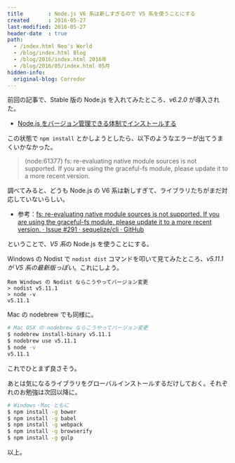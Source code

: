 ```yaml
---
title        : Node.js V6 系は新しすぎるので V5 系を使うことにする
created      : 2016-05-27
last-modified: 2016-05-27
header-date  : true
path:
  - /index.html Neo's World
  - /blog/index.html Blog
  - /blog/2016/index.html 2016年
  - /blog/2016/05/index.html 05月
hidden-info:
  original-blog: Corredor
---
```


前回の記事で、Stable 版の Node.js を入れてみたところ、*v6.2.0* が導入された。

- [Node.js をバージョン管理できる体制でインストールする](26-05.html)

この状態で `npm install` とかしようとしたら、以下のようなエラーが出てうまくいかなかった。

> (node:61377) fs: re-evaluating native module sources is not supported. If you are using the graceful-fs module, please update it to a more recent version.

調べてみると、どうも Node.js の V6 系は新しすぎて、ライブラリたちがまだ対応していないらしい。

- 参考：[fs: re-evaluating native module sources is not supported. If you are using the graceful-fs module, please update it to a more recent version. · Issue #291 · sequelize/cli · GitHub](https://github.com/sequelize/cli/issues/291)

ということで、*V5 系*の Node.js を使うことにする。

Windows の Nodist で `nodist dist` コマンドを叩いて見てみたところ、*v5.11.1 が V5 系の最新版っぽい*。これにしよう。

```batch
Rem Windows の Nodist ならこうやってバージョン変更
> nodist v5.11.1
> node -v
v5.11.1
```

Mac の nodebrew でも同様に。

```bash
# Mac OSX の nodebrew ならこうやってバージョン変更
$ nodebrew install-binary v5.11.1
$ nodebrew use v5.11.1
$ node -v
v5.11.1
```

これでひとまず良さそう。

あとは気になるライブラリをグローバルインストールするだけしておく。それぞれのお勉強は次回以降に。

```bash
# Windows・Mac ともに
$ npm install -g bower
$ npm install -g babel
$ npm install -g webpack
$ npm install -g browserify
$ npm install -g gulp
```

以上。
